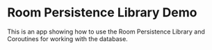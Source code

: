# Room Persistence Library Demo

This is an app showing how to use the Room Persistence Library and Coroutines for
working with the database.
